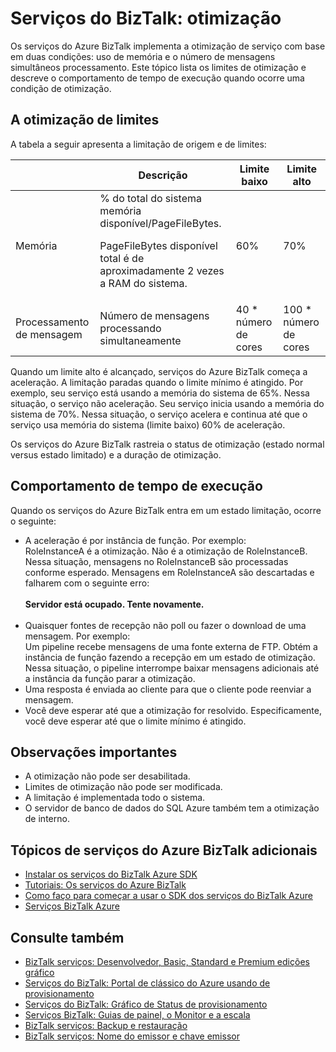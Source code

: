 <properties 
    pageTitle="Saiba mais sobre a limitação nos serviços do BizTalk | Microsoft Azure" 
    description="Saiba mais sobre a otimização de limites e resultando comportamentos de tempo de execução para Serviços BizTalk. A limitação baseia-se no uso de memória e o número de mensagens. MABS, WABS" 
    services="biztalk-services" 
    documentationCenter="" 
    authors="MandiOhlinger" 
    manager="erikre" 
    editor=""/>

<tags 
    ms.service="biztalk-services" 
    ms.workload="integration" 
    ms.tgt_pltfrm="na" 
    ms.devlang="na" 
    ms.topic="article" 
    ms.date="08/15/2016" 
    ms.author="mandia"/>





# <a name="biztalk-services-throttling"></a>Serviços do BizTalk: otimização

Os serviços do Azure BizTalk implementa a otimização de serviço com base em duas condições: uso de memória e o número de mensagens simultâneos processamento. Este tópico lista os limites de otimização e descreve o comportamento de tempo de execução quando ocorre uma condição de otimização.

## <a name="throttling-thresholds"></a>A otimização de limites

A tabela a seguir apresenta a limitação de origem e de limites:

||Descrição|Limite baixo|Limite alto|
|---|---|---|---|
|Memória|% do total do sistema memória disponível/PageFileBytes. <p><p>PageFileBytes disponível total é de aproximadamente 2 vezes a RAM do sistema.|60%|70%|
|Processamento de mensagem|Número de mensagens processando simultaneamente|40 * número de cores|100 * número de cores|

Quando um limite alto é alcançado, serviços do Azure BizTalk começa a aceleração. A limitação paradas quando o limite mínimo é atingido. Por exemplo, seu serviço está usando a memória do sistema de 65%. Nessa situação, o serviço não aceleração. Seu serviço inicia usando a memória do sistema de 70%. Nessa situação, o serviço acelera e continua até que o serviço usa memória do sistema (limite baixo) 60% de aceleração.

Os serviços do Azure BizTalk rastreia o status de otimização (estado normal versus estado limitado) e a duração de otimização.


## <a name="runtime-behavior"></a>Comportamento de tempo de execução

Quando os serviços do Azure BizTalk entra em um estado limitação, ocorre o seguinte:

- A aceleração é por instância de função. Por exemplo:<br/>
RoleInstanceA é a otimização. Não é a otimização de RoleInstanceB. Nessa situação, mensagens no RoleInstanceB são processadas conforme esperado. Mensagens em RoleInstanceA são descartadas e falharem com o seguinte erro:<br/><br/>
**Servidor está ocupado. Tente novamente.**<br/><br/>
- Quaisquer fontes de recepção não poll ou fazer o download de uma mensagem. Por exemplo:<br/>
Um pipeline recebe mensagens de uma fonte externa de FTP. Obtém a instância de função fazendo a recepção em um estado de otimização. Nessa situação, o pipeline interrompe baixar mensagens adicionais até a instância da função parar a otimização.
- Uma resposta é enviada ao cliente para que o cliente pode reenviar a mensagem.
- Você deve esperar até que a otimização for resolvido. Especificamente, você deve esperar até que o limite mínimo é atingido.

## <a name="important-notes"></a>Observações importantes
- A otimização não pode ser desabilitada.
- Limites de otimização não pode ser modificada.
- A limitação é implementada todo o sistema.
- O servidor de banco de dados do SQL Azure também tem a otimização de interno.

## <a name="additional-azure-biztalk-services-topics"></a>Tópicos de serviços do Azure BizTalk adicionais

-  [Instalar os serviços do BizTalk Azure SDK](http://go.microsoft.com/fwlink/p/?LinkID=241589)<br/>
-  [Tutoriais: Os serviços do Azure BizTalk](http://go.microsoft.com/fwlink/p/?LinkID=236944)<br/>
-  [Como faço para começar a usar o SDK dos serviços do BizTalk Azure](http://go.microsoft.com/fwlink/p/?LinkID=302335)<br/>
-  [Serviços BizTalk Azure](http://go.microsoft.com/fwlink/p/?LinkID=303664)<br/>

## <a name="see-also"></a>Consulte também
- [BizTalk serviços: Desenvolvedor, Basic, Standard e Premium edições gráfico](http://go.microsoft.com/fwlink/p/?LinkID=302279)<br/>
- [Serviços do BizTalk: Portal de clássico do Azure usando de provisionamento](http://go.microsoft.com/fwlink/p/?LinkID=302280)<br/>
- [Serviços do BizTalk: Gráfico de Status de provisionamento](http://go.microsoft.com/fwlink/p/?LinkID=329870)<br/>
- [Serviços BizTalk: Guias de painel, o Monitor e a escala](http://go.microsoft.com/fwlink/p/?LinkID=302281)<br/>
- [BizTalk serviços: Backup e restauração](http://go.microsoft.com/fwlink/p/?LinkID=329873)<br/>
- [BizTalk serviços: Nome do emissor e chave emissor](http://go.microsoft.com/fwlink/p/?LinkID=303941)<br/>
 
